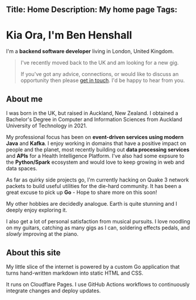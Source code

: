 Title: Home
Description: My home page
Tags:
---
# Kia Ora, I'm Ben Henshall

I'm a **backend software developer** living in London, United Kingdom. 

> I've recently moved back to the UK and am looking for a new gig.
>
> If you've got any advice, connections, or would like to discuss an opportunity then please [get in touch](https://www.linkedin.com/in/ben-henshall). I'd be happy to hear from you.

## About me

I was born in the UK, but raised in Auckland, New Zealand. I obtained a Bachelor's Degree in Computer and Information Sciences from Auckland University of Technology in 2021.

My professional focus has been on **event-driven services using modern Java** and **Kafka**. I enjoy working in domains that have a positive impact on people and the planet, most recently building out **data processing services** and **APIs** for a Health Intelligence Platform. I've also had some expsure to the **Python/Spark** ecosystem and would love to keep growing in web and data spaces. 

As far as quirky side projects go, I'm currently hacking on Quake 3 network packets to build useful utilities for the die-hard community. It has been a great excuse to pick up **Go** - Hope to share more on this soon!

My other hobbies are decidedly analogue. Earth is quite stunning and I deeply enjoy exploring it.

I also get a lot of personal satisfaction from musical pursuits. I love noodling on my guitars, catching as many gigs as I can, soldering effects pedals, and *slowly* improving at the piano.

## About this site

My little slice of the internet is powered by a custom Go application that turns hand-written markdown into static HTML and CSS.

It runs on Cloudflare Pages. I use GitHub Actions workflows to continuously integrate changes and deploy updates.